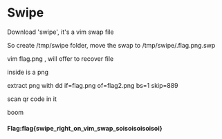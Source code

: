 # Swipe
Download 'swipe', it's a vim swap file


So create /tmp/swipe folder, move the swap to /tmp/swipe/.flag.png.swp

vim flag.png , will offer to recover file

inside is a png


extract png with dd if=flag.png of=flag2.png bs=1 skip=889


scan qr code in it


boom

#### Flag:flag{swipe_right_on_vim_swap_soisoisoisoisoi}
